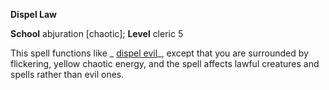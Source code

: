  **Dispel Law**

**School** abjuration [chaotic]; **Level** cleric 5

This spell functions like _ [dispel evil](dispelEvil#_dispel-evil)_, except that you are surrounded by flickering, yellow chaotic energy, and the spell affects lawful creatures and spells rather than evil ones.

